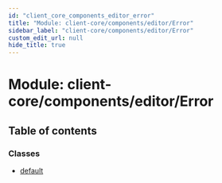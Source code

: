 ```yaml
---
id: "client_core_components_editor_error"
title: "Module: client-core/components/editor/Error"
sidebar_label: "client-core/components/editor/Error"
custom_edit_url: null
hide_title: true
---
```


# Module: client-core/components/editor/Error

## Table of contents

### Classes

- [default](../classes/client_core_components_editor_error.default.md)

